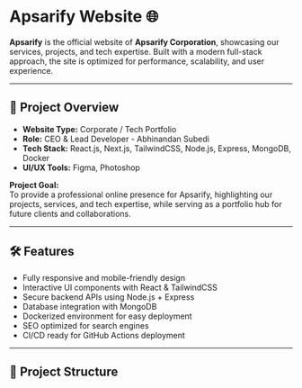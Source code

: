 # Apsarify Website 🌐

**Apsarify** is the official website of **Apsarify Corporation**, showcasing our services, projects, and tech expertise. Built with a modern full-stack approach, the site is optimized for performance, scalability, and user experience.

---

## 🚀 Project Overview

- **Website Type:** Corporate / Tech Portfolio
- **Role:** CEO & Lead Developer - Abhinandan Subedi
- **Tech Stack:** React.js, Next.js, TailwindCSS, Node.js, Express, MongoDB, Docker
- **UI/UX Tools:** Figma, Photoshop

**Project Goal:**  
To provide a professional online presence for Apsarify, highlighting our projects, services, and tech expertise, while serving as a portfolio hub for future clients and collaborations.

---

## 🛠️ Features

- Fully responsive and mobile-friendly design
- Interactive UI components with React & TailwindCSS
- Secure backend APIs using Node.js + Express
- Database integration with MongoDB
- Dockerized environment for easy deployment
- SEO optimized for search engines
- CI/CD ready for GitHub Actions deployment

---

## 📁 Project Structure
